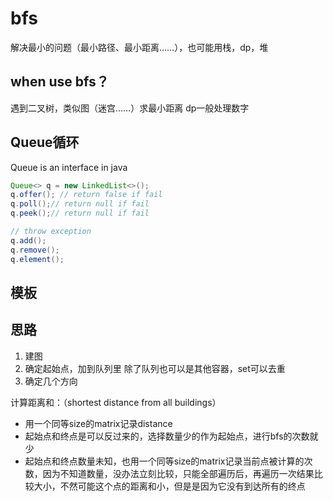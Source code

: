 # bfs
解决最小的问题（最小路径、最小距离……），也可能用栈，dp，堆
## when use bfs？
遇到二叉树，类似图（迷宫……）求最小距离
dp一般处理数字

## Queue循环
Queue is an interface in java
```java
Queue<> q = new LinkedList<>();
q.offer(); // return false if fail
q.poll();// return null if fail
q.peek();// return null if fail

// throw exception
q.add();
q.remove();
q.element();
```

## 模板

## 思路

1. 建图
2. 确定起始点，加到队列里
除了队列也可以是其他容器，set可以去重
3. 确定几个方向


计算距离和：（shortest distance from all buildings）
- 用一个同等size的matrix记录distance
- 起始点和终点是可以反过来的，选择数量少的作为起始点，进行bfs的次数就少
- 起始点和终点数量未知，也用一个同等size的matrix记录当前点被计算的次数，因为不知道数量，没办法立刻比较，只能全部遍历后，再遍历一次结果比较大小，不然可能这个点的距离和小，但是是因为它没有到达所有的终点
